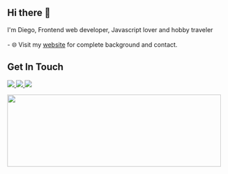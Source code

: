 
## Hi there 👋
<p>
  I'm Diego, Frontend web developer, Javascript lover and hobby traveler
  <br/><br/>
  - 🌐  Visit my <bold><a href="https://www.diegosj.com/">website</a></bold> for complete background and contact.
</p>

## Get In Touch
<p align = "left">
  <a href="mailto:dsalas035@gmail.com?subject=[GitHub]%20🔥&body=Hi there!">
    <img src="https://img.shields.io/badge/e‑mail-D14836.svg?style=for-the-badge&logo=GMail&logoColor=white"/>
  </a>
  <a href="https://www.linkedin.com/in/juan-diego-sj/">
    <img src="https://img.shields.io/badge/linkedin-0077B5.svg?style=for-the-badge&logo=linkedin&logoColor=white"/>
  </a>
  <a href="https://medium.com/@diegosj">
    <img src="https://img.shields.io/badge/medium-%2312100E.svg?style=for-the-badge&logo=medium&logoColor=white"/>
  </a>
</p>

<p>
  <img align="left" width="490" height="165" src="https://github-readme-stats.vercel.app/api?username=Diego-SJ&show_icons=true&hide_border=false&line_height=20&title_color=007bff&icon_color=00438a&show_owner=true"/>

</p>
